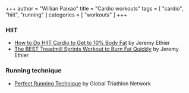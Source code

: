 +++
author = "Willian Paixao"
title = "Cardio workouts"
tags = [ "cardio", "hiit", "running" ]
categories = [ "workouts" ]
+++

### HIIT

* [How to Do HIIT Cardio to Get to 10% Body Fat](https://youtu.be/Ou9OzfcLlmc) by Jeremy Ethier
* [The BEST Treadmill Sprints Workout to Burn Fat Quickly](https://youtu.be/n4I_fmegTRk) by Jeremy Ethier

### Running technique

* [Perfect Running Technique](https://youtu.be/q1Q0Zjyfd5M) by Global Triathlon Network
